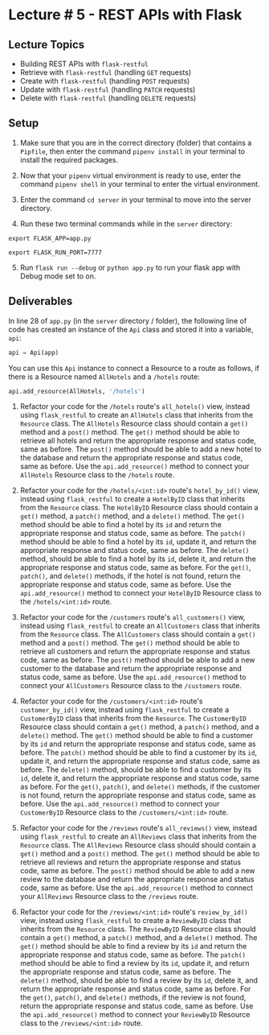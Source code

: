 # Lecture # 5 - REST APIs with Flask

## Lecture Topics

- Building REST APIs with `flask-restful`
- Retrieve with `flask-restful` (handling `GET` requests)
- Create with `flask-restful` (handling `POST` requests)
- Update with `flask-restful` (handling `PATCH` requests)
- Delete with `flask-restful` (handling `DELETE` requests)

## Setup

1. Make sure that you are in the correct directory (folder) that contains a `Pipfile`, then enter the command `pipenv install` in your terminal to install the required packages.

2. Now that your `pipenv` virtual environment is ready to use, enter the command `pipenv shell` in your terminal to enter the virtual environment.

3. Enter the command `cd server` in your terminal to move into the server directory.

4. Run these two terminal commands while in the `server` directory:

```
export FLASK_APP=app.py

export FLASK_RUN_PORT=7777
```

5. Run `flask run --debug` or `python app.py` to run your flask app with Debug mode set to on.

## Deliverables

In line 28 of `app.py` (in the `server` directory / folder), the following line of code has created an instance of the `Api` class and stored it into a variable, `api`:

```python
api = Api(app)
```

You can use this `Api` instance to connect a Resource to a route as follows, if there is a Resource named `AllHotels` and a `/hotels` route:

```python
api.add_resource(AllHotels, '/hotels')
```

1. Refactor your code for the `/hotels` route's `all_hotels()` view, instead using `flask_restful` to create an `AllHotels` class that inherits from the `Resource` class. The `AllHotels` Resource class should contain a `get()` method and a `post()` method. The `get()` method should be able to retrieve all hotels and return the appropriate response and status code, same as before. The `post()` method should be able to add a new hotel to the database and return the appropriate response and status code, same as before. Use the `api.add_resource()` method to connect your `AllHotels` Resource class to the `/hotels` route.

2. Refactor your code for the `/hotels/<int:id>` route's `hotel_by_id()` view, instead using `flask_restful` to create a `HotelByID` class that inherits from the `Resource` class. The `HotelByID` Resource class should contain a `get()` method, a `patch()` method, and a `delete()` method. The `get()` method should be able to find a hotel by its `id` and return the appropriate response and status code, same as before. The `patch()` method should be able to find a hotel by its `id`, update it, and return the appropriate response and status code, same as before. The `delete()` method, should be able to find a hotel by its `id`, delete it, and return the appropriate response and status code, same as before. For the `get()`, `patch()`, and `delete()` methods, if the hotel is not found, return the appropriate response and status code, same as before. Use the `api.add_resource()` method to connect your `HotelByID` Resource class to the `/hotels/<int:id>` route.

3. Refactor your code for the `/customers` route's `all_customers()` view, instead using `flask_restful` to create an `AllCustomers` class that inherits from the `Resource` class. The `AllCustomers` class should contain a `get()` method and a `post()` method. The `get()` method should be able to retrieve all customers and return the appropriate response and status code, same as before. The `post()` method should be able to add a new customer to the database and return the appropriate response and status code, same as before. Use the `api.add_resource()` method to connect your `AllCustomers` Resource class to the `/customers` route.

4. Refactor your code for the `/customers/<int:id>` route's `customer_by_id()` view, instead using `flask_restful` to create a `CustomerByID` class that inherits from the `Resource`. The `CustomerByID` Resource class should contain a `get()` method, a `patch()` method, and a `delete()` method. The `get()` method should be able to find a customer by its `id` and return the appropriate response and status code, same as before. The `patch()` method should be able to find a customer by its `id`, update it, and return the appropriate response and status code, same as before. The `delete()` method, should be able to find a customer by its `id`, delete it, and return the appropriate response and status code, same as before. For the `get()`, `patch()`, and `delete()` methods, if the customer is not found, return the appropriate response and status code, same as before. Use the `api.add_resource()` method to connect your `CustomerByID` Resource class to the `/customers/<int:id>` route.

5. Refactor your code for the `/reviews` route's `all_reviews()` view, instead using `flask_restful` to create an `AllReviews` class that inherits from the `Resource` class. The `AllReviews` Resource class should should contain a `get()` method and a `post()` method. The `get()` method should be able to retrieve all reviews and return the appropriate response and status code, same as before. The `post()` method should be able to add a new review to the database and return the appropriate response and status code, same as before. Use the `api.add_resource()` method to connect your `AllReviews` Resource class to the `/reviews` route.

6. Refactor your code for the `/reviews/<int:id>` route's `review_by_id()` view, instead using `flask_restful` to create a `ReviewByID` class that inherits from the `Resource` class. The `ReviewByID` Resource class should contain a `get()` method, a `patch()` method, and a `delete()` method. The `get()` method should be able to find a review by its `id` and return the appropriate response and status code, same as before. The `patch()` method should be able to find a review by its `id`, update it, and return the appropriate response and status code, same as before. The `delete()` method, should be able to find a review by its `id`, delete it, and return the appropriate response and status code, same as before. For the `get()`, `patch()`, and `delete()` methods, if the review is not found, return the appropriate response and status code, same as before. Use the `api.add_resource()` method to connect your `ReviewByID` Resource class to the `/reviews/<int:id>` route.